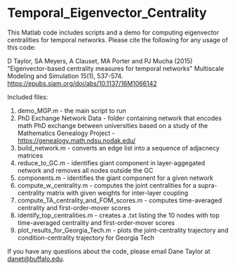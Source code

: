# Temporal_Eigenvector_Centrality
This Matlab code includes scripts and a demo for computing eigenvector centralities for temporal networks. Please cite the following for any usage of this code:

D Taylor, SA Meyers, A Clauset, MA Porter and PJ Mucha (2015) "Eigenvector-based centrality measures for temporal networks" Multiscale Modeling and Simulation 15(1), 537-574. https://epubs.siam.org/doi/abs/10.1137/16M1066142


Included files:

1. demo_MGP.m - the main script to run
2. PhD Exchange Network Data - folder containing network that encodes math PhD exchange between universities based on a study of the Mathematics Genealogy Project - https://genealogy.math.ndsu.nodak.edu/
3. build_network.m - converts an edge list into a sequence of adjacnecy matrices
4. reduce_to_GC.m - identifies giant component in layer-aggegated network and removes all nodes outside the GC
5. components.m - identifies the giant component for a given network
6. compute_w_centrality.m - computes the joint centralities for a supra-centrality matrix with given weights for inter-layer coupling 
7. compute_TA_centrality_and_FOM_scores.m - computes time-averaged centrality and first-order-mover scores
8. identify_top_centralities.m - creates a .txt listing the 10 nodes with top time-averaged centrality and first-order-mover scores
9. plot_results_for_Georgia_Tech.m - plots the joint-centrality trajectory and condition-centrality trajectory for Georgia Tech


If you have any questions about the code, please email Dane Taylor at danet@buffalo.edu.

